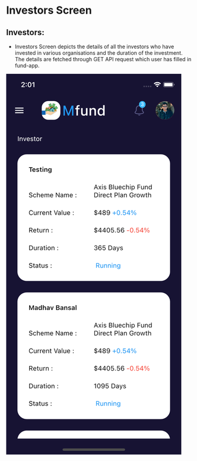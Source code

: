 # Investors Screen

## **Investors:**

* Investors Screen depicts the details of all the investors who have invested in various organisations and the duration of the investment. The details are fetched through GET API request which user has filled in fund-app.

![](../../.gitbook/assets/simulator-screen-shot-iphone-12-mini-2020-12-24-at-14.01.21.png)

